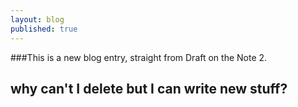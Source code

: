 ```yaml
---
layout: blog
published: true
---
```


###This is a new blog entry, straight from Draft on the Note 2.

## why can't I delete but I can write new stuff?